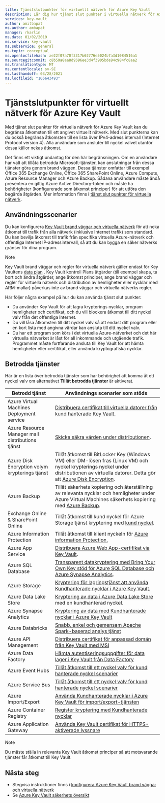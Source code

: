 ```yaml
---
title: Tjänstslutpunkter för virtuellt nätverk för Azure Key Vault
description: Lär dig hur tjänst slut punkter i virtuella nätverk för Azure Key Vault ger dig möjlighet att begränsa åtkomsten till ett angivet virtuellt nätverk, inklusive användnings scenarier.
services: key-vault
author: amitbapat
ms.author: ambapat
manager: rkarlin
ms.date: 01/02/2019
ms.service: key-vault
ms.subservice: general
ms.topic: conceptual
ms.openlocfilehash: ae22f07a70f3317b62776e5024b7a3d1084516a1
ms.sourcegitcommit: c8b50a8aa8d9596ee3d4f3905bde94c984fc8aa2
ms.translationtype: MT
ms.contentlocale: sv-SE
ms.lasthandoff: 03/28/2021
ms.locfileid: "105643493"
---
```

# <a name="virtual-network-service-endpoints-for-azure-key-vault"></a>Tjänstslutpunkter för virtuellt nätverk för Azure Key Vault

Med tjänst slut punkter för virtuella nätverk för Azure Key Vault kan du begränsa åtkomsten till ett angivet virtuellt nätverk. Med slut punkterna kan du också begränsa åtkomsten till en lista över IPv4-adress intervall (Internet Protocol version 4). Alla användare som ansluter till nyckel valvet utanför dessa källor nekas åtkomst.

Det finns ett viktigt undantag för den här begränsningen. Om en användare har valt att tillåta betrodda Microsoft-tjänster, kan anslutningar från dessa tjänster göra genom brand väggen. Dessa tjänster omfattar till exempel Office 365 Exchange Online, Office 365 SharePoint Online, Azure Compute, Azure Resource Manager och Azure Backup. Sådana användare måste ändå presentera en giltig Azure Active Directory-token och måste ha behörigheter (konfigurerade som åtkomst principer) för att utföra den begärda åtgärden. Mer information finns i [tjänst slut punkter för virtuella nätverk](../../virtual-network/virtual-network-service-endpoints-overview.md).

## <a name="usage-scenarios"></a>Användningsscenarier

Du kan konfigurera [Key Vault brand väggar och virtuella nätverk](network-security.md) för att neka åtkomst till trafik från alla nätverk (inklusive Internet trafik) som standard. Du kan bevilja åtkomst till trafik från specifika virtuella Azure-nätverk och offentliga Internet IP-adressintervall, så att du kan bygga en säker nätverks gränser för dina program.

> [!NOTE]
> Key Vault brand väggar och regler för virtuella nätverk gäller endast för Key Vaultens [data plan](secure-your-key-vault.md#data-plane-access-control) . Key Vault kontroll Plans åtgärder (till exempel skapa, ta bort och ändra åtgärder, ange åtkomst principer, ange brand väggar och regler för virtuella nätverk och distribution av hemligheter eller nycklar med ARM-mallar) påverkas inte av brand väggar och virtuella nätverks regler.

Här följer några exempel på hur du kan använda tjänst slut punkter:

* Du använder Key Vault för att lagra krypterings nycklar, program hemligheter och certifikat, och du vill blockera åtkomst till ditt nyckel valv från det offentliga Internet.
* Du vill låsa åtkomsten till ditt nyckel valv så att endast ditt program eller en kort lista med angivna värdar kan ansluta till ditt nyckel valv.
* Du har ett program som körs i det virtuella Azure-nätverket och det här virtuella nätverket är låst för all inkommande och utgående trafik. Programmet måste fortfarande ansluta till Key Vault för att hämta hemligheter eller certifikat, eller använda kryptografiska nycklar.

## <a name="trusted-services"></a>Betrodda tjänster

Här är en lista över betrodda tjänster som har behörighet att komma åt ett nyckel valv om alternativet **Tillåt betrodda tjänster** är aktiverat.

|Betrodd tjänst|Användnings scenarier som stöds|
| --- | --- |
|Azure Virtual Machines Deployment service|[Distribuera certifikat till virtuella datorer från kund hanterade Key Vault](/archive/blogs/kv/updated-deploy-certificates-to-vms-from-customer-managed-key-vault).|
|Azure Resource Manager mall distributions tjänst|[Skicka säkra värden under distributionen](../../azure-resource-manager/templates/key-vault-parameter.md).|
|Azure Disk Encryption volym krypterings tjänst|Tillåt åtkomst till BitLocker Key (Windows VM) eller DM-lösen fras (Linux VM) och nyckel krypterings nyckel under distributionen av virtuella datorer. Detta gör att [Azure Disk Encryption](../../security/fundamentals/encryption-overview.md).|
|Azure Backup|Tillåt säkerhets kopiering och återställning av relevanta nycklar och hemligheter under Azure Virtual Machines säkerhets kopiering med [Azure Backup](../../backup/backup-overview.md).|
|Exchange Online & SharePoint Online|Tillåt åtkomst till kund nyckel för Azure Storage tjänst kryptering med [kund nyckel](/microsoft-365/compliance/customer-key-overview).|
|Azure Information Protection|Tillåt åtkomst till klient nyckeln för [Azure information Protection.](/azure/information-protection/what-is-information-protection)|
|Azure App Service|[Distribuera Azure Web App-certifikat via Key Vault](https://azure.github.io/AppService/2016/05/24/Deploying-Azure-Web-App-Certificate-through-Key-Vault.html).|
|Azure SQL Database|[Transparent datakryptering med Bring Your Own Key stöd för Azure SQL Database och Azure Synapse Analytics](../../azure-sql/database/transparent-data-encryption-byok-overview.md).|
|Azure Storage|[Kryptering för lagringstjänst att använda Kundhanterade nycklar i Azure Key Vault](../../storage/common/customer-managed-keys-configure-key-vault.md).|
|Azure Data Lake Store|[Kryptering av data i Azure Data Lake Store](../../data-lake-store/data-lake-store-encryption.md) med en kundhanterad nyckel.|
|Azure Synapse Analytics|[Kryptering av data med Kundhanterade nycklar i Azure Key Vault](../../synapse-analytics/security/workspaces-encryption.md)|
|Azure Databricks|[Snabb, enkel och gemensam Apache Spark-baserad analys tjänst](/azure/databricks/scenarios/what-is-azure-databricks)|
|Azure API Management|[Distribuera certifikat för anpassad domän från Key Vault med MSI](../../api-management/api-management-howto-use-managed-service-identity.md#use-ssl-tls-certificate-from-azure-key-vault)|
|Azure Data Factory|[Hämta autentiseringsuppgifter för data lager i Key Vault från Data Factory](https://go.microsoft.com/fwlink/?linkid=2109491)|
|Azure Event Hubs|[Tillåt åtkomst till ett nyckel valv för kund hanterade nyckel scenarier](../../event-hubs/configure-customer-managed-key.md)|
|Azure Service Bus|[Tillåt åtkomst till ett nyckel valv för kund hanterade nyckel scenarier](../../service-bus-messaging/configure-customer-managed-key.md)|
|Azure Import/Export| [Använda Kundhanterade nycklar i Azure Key Vault för import/export-tjänsten](../../import-export/storage-import-export-encryption-key-portal.md)
|Azure Container Registry|[Register kryptering med Kundhanterade nycklar](../../container-registry/container-registry-customer-managed-keys.md)
|Azure Application Gateway |[Använda Key Vault certifikat för HTTPS-aktiverade lyssnare](../../application-gateway/key-vault-certs.md)

> [!NOTE]
> Du måste ställa in relevanta Key Vault åtkomst principer så att motsvarande tjänster får åtkomst till Key Vault.

## <a name="next-steps"></a>Nästa steg

- Stegvisa instruktioner finns i [konfigurera Azure Key Vault brand väggar och virtuella nätverk](network-security.md)
- Se [Azure Key Vault säkerhets översikt](security-overview.md)
